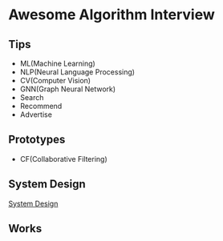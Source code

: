 # Awesome Algorithm Interview
## Tips
- ML(Machine Learning)
- NLP(Neural Language Processing)
- CV(Computer Vision)
- GNN(Graph Neural Network)
- Search
- Recommend
- Advertise
## Prototypes
- CF(Collaborative Filtering)
## System Design
[System Design](https://soulmachine.gitbooks.io/system-design/content/cn/)

## Works
